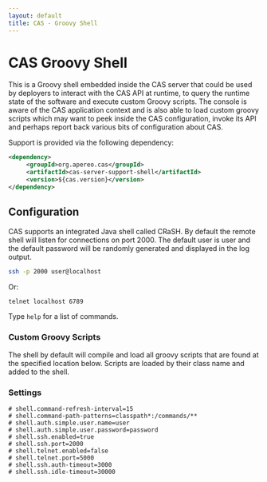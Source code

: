 ```yaml
---
layout: default
title: CAS - Groovy Shell
---
```


# CAS Groovy Shell
This is a Groovy shell embedded inside the CAS server that could be used by deployers to interact with the CAS API at runtime,
to query the runtime state of the software and execute custom Groovy scripts. The console is aware of the CAS application 
context and is also able to load custom groovy scripts which 
may want to peek inside the CAS configuration, invoke its API and perhaps report back various bits of configuration about CAS.

Support is provided via the following dependency:

```xml
<dependency>
     <groupId>org.apereo.cas</groupId>
     <artifactId>cas-server-support-shell</artifactId>
     <version>${cas.version}</version>
</dependency>
```

## Configuration
CAS supports an integrated Java shell called CRaSH. By default the remote shell will listen for connections 
on port 2000. The default user is user and the 
default password will be randomly generated and displayed in the log output. 

```bash
ssh -p 2000 user@localhost
```

Or:

```bash
telnet localhost 6789
```

Type `help` for a list of commands.

### Custom Groovy Scripts

The shell by default will compile and load all groovy scripts that are found at the specified location below.
Scripts are loaded by their class name and added to the shell.


### Settings

```properties
# shell.command-refresh-interval=15
# shell.command-path-patterns=classpath*:/commands/**
# shell.auth.simple.user.name=user
# shell.auth.simple.user.password=password
# shell.ssh.enabled=true
# shell.ssh.port=2000
# shell.telnet.enabled=false
# shell.telnet.port=5000
# shell.ssh.auth-timeout=3000
# shell.ssh.idle-timeout=30000
```
